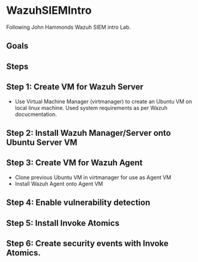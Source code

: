 # WazuhSIEMIntro
Following John Hammonds Wazuh SIEM intro Lab.
## Goals
## Steps

## Step 1: Create VM for Wazuh Server
- Use Virtual Machine Manager (virtmanager) to create an Ubuntu VM on local linux machine. Used system requirements as per Wazuh docucmentation.

## Step 2: Install Wazuh Manager/Server onto Ubuntu Server VM

## Step 3: Create VM for Wazuh Agent
-  Clone previous Ubuntu VM in virtmanager for use as Agent VM
-  Install Wazuh Agent onto Agent VM

## Step 4: Enable vulnerability detection
## Step 5: Install Invoke Atomics
## Step 6: Create security events with Invoke Atomics.

